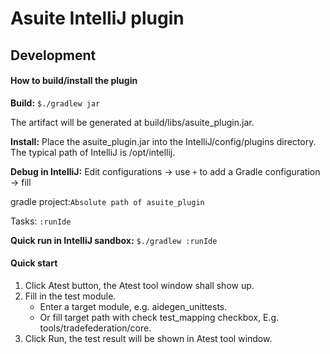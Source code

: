 # **Asuite IntelliJ plugin**

## **Development**

#### How to build/install the plugin

**Build:** `$./gradlew jar`

The artifact will be generated at build/libs/asuite_plugin.jar.

**Install:**  Place the asuite_plugin.jar into the IntelliJ/config/plugins
 directory. The typical path of IntelliJ is /opt/intellij.

**Debug in IntelliJ:** Edit configurations -> use `+` to add a Gradle configuration -> fill

gradle project:`Absolute path of asuite_plugin`

Tasks: `:runIde`

**Quick run in IntelliJ sandbox:** `$./gradlew :runIde`

#### Quick start

1. Click Atest button, the Atest tool window shall show up.
2. Fill in the test module.
    * Enter a target module, e.g. aidegen_unittests.
    * Or fill target path with check test_mapping checkbox, E.g.
    tools/tradefederation/core.
3. Click Run, the test result will be shown in Atest tool window.

